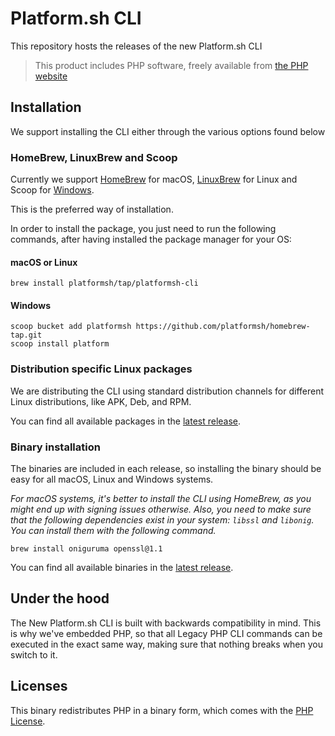 # Platform.sh CLI

This repository hosts the releases of the new Platform.sh CLI

> This product includes PHP software, freely available from [the PHP website](https://www.php.net/software)

## Installation

We support installing the CLI either through the various options found below

### HomeBrew, LinuxBrew and Scoop

Currently we support [HomeBrew](https://docs.brew.sh/) for macOS, [LinuxBrew](https://docs.brew.sh/Homebrew-on-Linux) for Linux and Scoop for [Windows](https://scoop.sh/).

This is the preferred way of installation.

In order to install the package, you just need to run the following commands, after having installed the package manager for your OS:

#### macOS or Linux

```console
brew install platformsh/tap/platformsh-cli
```

#### Windows

```console
scoop bucket add platformsh https://github.com/platformsh/homebrew-tap.git
scoop install platform
```

### Distribution specific Linux packages

We are distributing the CLI using standard distribution channels for different Linux distributions, like APK, Deb, and RPM.

You can find all available packages in the [latest release](https://github.com/platformsh/cli/releases/latest).

### Binary installation

The binaries are included in each release, so installing the binary should be easy for all macOS, Linux and Windows systems.

_For macOS systems, it's better to install the CLI using HomeBrew, as you might end up with signing issues otherwise. Also, you need to make sure that the following dependencies exist in your system: `libssl` and `libonig`. You can install them with the following command._

```console
brew install oniguruma openssl@1.1
```

You can find all available binaries in the [latest release](https://github.com/platformsh/cli/releases/latest).

## Under the hood

The New Platform.sh CLI is built with backwards compatibility in mind. This is why we've embedded PHP, so that all Legacy PHP CLI commands can be executed in the exact same way, making sure that nothing breaks when you switch to it.

## Licenses

This binary redistributes PHP in a binary form, which comes with the [PHP License](https://www.php.net/license/3_01.txt).

